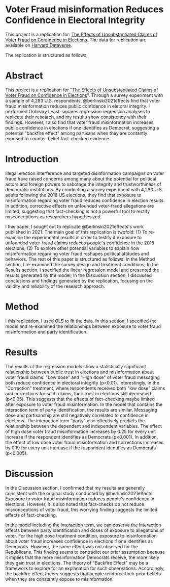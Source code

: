 # Voter Fraud misinformation Reduces Confidence in Electoral Integrity

This project is a replication for: [The Effects of Unsubstantiated Claims of Voter Fraud on Confidence in Elections](https://www.cambridge.org/core/journals/journal-of-experimental-political-science/article/effects-of-unsubstantiated-claims-of-voter-fraud-on-confidence-in-elections/9B4CE6DF2F573955071948B9F649DF7A). The data for replication are available on [Harvard Dataverse](https://dataverse.harvard.edu/dataset.xhtml?persistentId=doi:10.7910/DVN/530JGJ).  

The replication is structured as follows, 

# Abstract 
This project is a replication for "[The Effects of Unsubstantiated Claims of Voter Fraud on Confidence in Elections](https://www.cambridge.org/core/journals/journal-of-experimental-political-science/article/effects-of-unsubstantiated-claims-of-voter-fraud-on-confidence-in-elections/9B4CE6DF2F573955071948B9F649DF7A)". Through a survey experiment with a sample of 4,283 U.S. respondents, @berlinski2021effects find that voter fraud misinformation reduces public confidence in eletoral integrity. I performed Ordinary Least-squares regression regression analyses to replicate their research, and my results show consistency with their findings. However, I also find that voter fraud misinformation increases public confidence in elections if one identifies as Democrat, suggesting a potential "backfire effect" among partisans when they are contantly exposed to counter-belief fact-checked evidence.   

# Introduction
Illegal election interference and targeted disinformation campaigns on voter fraud have raised concerns among many about the potential for political actors and foreign powers to sabotage the integrity and trustworthiness of democratic institutions. By conducting a survey experiment with 4,283 U.S. adults following the 2018 US elections, they find that exposure to misinformation regarding voter fraud reduces confidence in election results. In addition, corrective effects on unfounded voter-fraud allegations are limited, suggesting that fact-checking is not a powerful tool to rectify misconceptions as researchers hypothesized. 

I this paper, I sought out to replicate @berlinski2021effects's work published in 2021. The main goal of this replication is twofold: (1) To re-examine the experimental results in order to testify if exposure to unfounded voter-fraud claims reduces people's confidence in the 2018 elections; (2) To explore other potential variables to explain how misinformation regarding voter fraud reshapes political attitudes and behaviors. The rest of this paper is structured as follows: In the Method section, I re-examined the survey design and treatment conditions; In the Results section, I specified the linear regression model and presented the results generated by the model; In the Discussion section, I discussed conclusions and findings generated by the replication, focusing on the validity and reliability of the research approach. 

# Method
I this replication, I used OLS to fit the data. In this section, I specified the model and re-examined the relationships between exposure to voter fraud misinformation and party identification. 

# Results 
The results of the regression models show a statistically significant relationship between public trust in elections and misinformation about voter fraud claims. "Low dose" and "High dose" of voter fraud messaging both reduce confidence in electoral integrity (p<0.01). Interestingly, in the "Correction" treatment, where respondents received both "low dose" claims and corrections for such claims, their trust in elections still decreased (p<0.05). This suggests that the effects of fact-checking maybe limited after exposure  to voter fraud misinformation. In the model that contains the interaction term of party identification, the results are similar. Messaging dose and partisanship are still negatively correlated to confidence in elections. The interaction term "party" also effectively predicts the relationship between the dependent and independent variables. The effect of high dose voter fraud misinformation increases by 0.25 for every unit increase if the respondent identifies as Democrats (p<0.001). In addition, the effect of low dose voter fraud misinformation and corrections increases by 0.19 for every unit increase if the respondent identifies as Democrats (p<0.005).

# Discussion  
In the Discussion section, I confirmed that my results are generally consistent with the original study conducted by @berlinski2021effects: Exposure to voter fraud misinformation reduces people's confidence in elections. However, it is also noted that fact-checks do not reduce misconceptions of voter fraud, this worrying finding suggests the limited effects of fact-checking. 

In the model including the interaction term, we can observe the interaction effects between party identification and doses of exposure to allegations of voter. For the high dose treatment condition, exposure to misinformation about voter fraud increases confidence in elections if one identifies as Democrats. However, the same effect was not observed for the Republicans. This finding seems to contradict our prior assumption because it implies that the more misinformation Democrats receive, the more likely they gain trust in elections. The theory of "Backfire Effect" may be a framework to explore for an explanation for such observations. Accordingly, the backfire effect theory suggests that people reinforce their prior beliefs when they are constantly expose to misinformation. 

